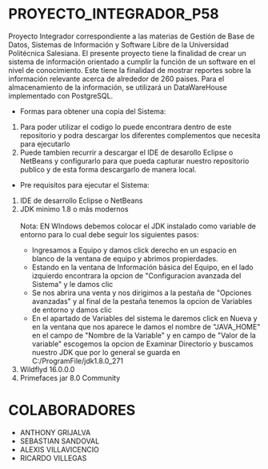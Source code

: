 # PROYECTO_INTEGRADOR_P58
Proyecto Integrador correspondiente a las materias de Gestión de Base de Datos, Sistemas de Información y Software Libre de la Universidad Politécnica Salesiana. El presente 
proyecto tiene la finalidad de crear un sistema de información orientado a cumplir la función de un software en el nivel de conocimiento. Este tiene la finalidad de mostrar 
reportes sobre la información relevante acerca de alrededor de 260 paises. Para el almacenamiento de la información, se utilizará un DataWareHouse implementado con PostgreSQL.
* Formas para obtener una copia del Sistema:
<ol>
  <li>Para poder utilizar el codigo lo puede encontrara dentro de este repositorio y podra descargar los diferentes complementos que necesita para ejecutarlo</li>
  <li>Puede tambien recurrir a descargar el IDE de desarollo Eclipse o NetBeans y configurarlo para que pueda capturar nuestro repositorio publico y de esta forma descargarlo de manera local.</li>
</ol>

 * Pre requisitos para ejecutar el Sistema:
<ol>
  <li>IDE de desarrollo Eclipse o NetBeans</li>
  <li>JDK minimo 1.8 o más modernos</li><br>
    Nota: EN WIndows debemos colocar el JDK instalado como variable de entorno para lo cual debe seguir los siguientes pasos:
  <ul>
    <li>Ingresamos a Equipo y damos click derecho en un espacio en blanco de la ventana de equipo y abrimos propierdades. </li>
    <li>Estando en la ventana de Información básica del Equipo, en el lado izquierdo encontrara la opcion de "Configuracion avanzada del Sistema" y le damos clic</li>
    <li>Se nos abrira una venta y nos dirigimos a la pestaña de "Opciones avanzadas" y al final de la pestaña tenemos la opcion de Variables de entorno y damos clic</li>
    <li>En el apartado de Variables del sistema le daremos click en Nueva y en la ventana que nos aparece le damos el nombre de "JAVA_HOME" en el campo de "Nombre de la Variable" y en campo de "Valor de la variable" escogemos la opcion de Examinar Directorio y buscamos nuestro JDK que por lo general se guarda en C:/ProgramFile/jdk1.8.0_271</li>
  </ul>
  <li>Wildflyd 16.0.0.0</li>
  <li>Primefaces jar 8.0 Community</li>
</ol>
  

# COLABORADORES
<ul>
  <li>ANTHONY GRIJALVA</li>
  <li>SEBASTIAN SANDOVAL</li>
  <li>ALEXIS VILLAVICENCIO</li>
  <li>RICARDO VILLEGAS</li>
</ul> 
